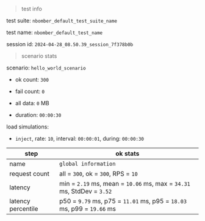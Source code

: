 > test info

test suite: `nbomber_default_test_suite_name`

test name: `nbomber_default_test_name`

session id: `2024-04-28_08.50.39_session_7f378b0b`

> scenario stats

scenario: `hello_world_scenario`

  - ok count: `300`

  - fail count: `0`

  - all data: `0` MB

  - duration: `00:00:30`

load simulations:

  - `inject`, rate: `10`, interval: `00:00:01`, during: `00:00:30`

|step|ok stats|
|---|---|
|name|`global information`|
|request count|all = `300`, ok = `300`, RPS = `10`|
|latency|min = `2.19` ms, mean = `10.06` ms, max = `34.31` ms, StdDev = `3.52`|
|latency percentile|p50 = `9.79` ms, p75 = `11.01` ms, p95 = `18.03` ms, p99 = `19.66` ms|




